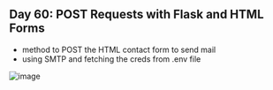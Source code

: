 ## Day 60: POST Requests with Flask and HTML Forms

- method to POST the HTML contact form to send mail
- using SMTP and fetching the creds from .env file

![image](https://github.com/user-attachments/assets/84c00c9d-9124-4694-b591-b88d43b28208)
